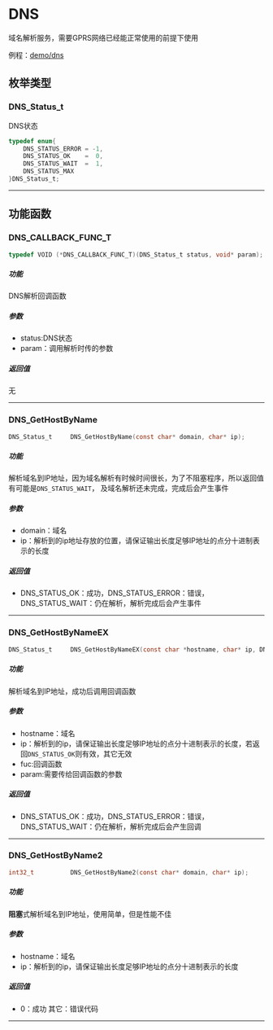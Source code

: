 DNS
====

域名解析服务，需要GPRS网络已经能正常使用的前提下使用

例程：[demo/dns](https://github.com/Ai-Thinker-Open/GPRS_C_SDK/blob/master/demo/dns/src/demo_dns.c)


## 枚举类型

### DNS_Status_t

DNS状态

```c
typedef enum{
    DNS_STATUS_ERROR = -1,
    DNS_STATUS_OK    =  0,
    DNS_STATUS_WAIT  =  1,
    DNS_STATUS_MAX
}DNS_Status_t;
```

---


## 功能函数


### DNS_CALLBACK_FUNC_T

```c
typedef VOID (*DNS_CALLBACK_FUNC_T)(DNS_Status_t status, void* param);
```

##### 功能

DNS解析回调函数

##### 参数

* status:DNS状态
* param：调用解析时传的参数

##### 返回值

无

---

### DNS_GetHostByName

```c
DNS_Status_t     DNS_GetHostByName(const char* domain, char* ip);
```

##### 功能

解析域名到IP地址，因为域名解析有时候时间很长，为了不阻塞程序，所以返回值有可能是`DNS_STATUS_WAIT`，
及域名解析还未完成，完成后会产生事件

##### 参数

* domain：域名
* ip：解析到的ip地址存放的位置，请保证输出长度足够IP地址的点分十进制表示的长度

##### 返回值

* DNS_STATUS_OK：成功，DNS_STATUS_ERROR：错误，DNS_STATUS_WAIT：仍在解析，解析完成后会产生事件

---

### DNS_GetHostByNameEX

```c
DNS_Status_t     DNS_GetHostByNameEX(const char *hostname, char* ip, DNS_CALLBACK_FUNC_T func, void* param);
```

##### 功能

解析域名到IP地址，成功后调用回调函数

##### 参数

* hostname：域名
* ip：解析到的ip，请保证输出长度足够IP地址的点分十进制表示的长度，若返回`DNS_STATUS_OK`则有效，其它无效
* fuc:回调函数
* param:需要传给回调函数的参数

##### 返回值

* DNS_STATUS_OK：成功，DNS_STATUS_ERROR：错误，DNS_STATUS_WAIT：仍在解析，解析完成后会产生回调

---

### DNS_GetHostByName2

```c
int32_t          DNS_GetHostByName2(const char* domain, char* ip);
```

##### 功能

**阻塞**式解析域名到IP地址，使用简单，但是性能不佳

##### 参数

* hostname：域名
* ip：解析到的ip，请保证输出长度足够IP地址的点分十进制表示的长度

##### 返回值

* 0：成功 其它：错误代码

---
